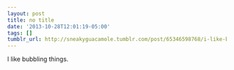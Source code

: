 ```yaml
---
layout: post
title: no title
date: '2013-10-28T12:01:19-05:00'
tags: []
tumblr_url: http://sneakyguacamole.tumblr.com/post/65346598768/i-like-bubbling-things
---
```


    

I like bubbling things.
